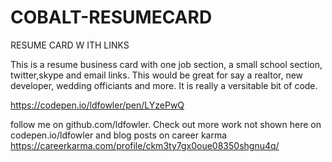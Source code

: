 # COBALT-RESUMECARD
RESUME CARD W ITH LINKS

This is a resume business card with one job section, a small school section, twitter,skype and email links.  This would be great for say a realtor, new developer, wedding officiants and more.  It is really a versitable bit of code. 

https://codepen.io/ldfowler/pen/LYzePwQ

follow me on github.com/ldfowler.  Check out more work not shown here on codepen.io/ldfowler and blog posts on career karma https://careerkarma.com/profile/ckm3ty7gx0oue08350shgnu4q/
